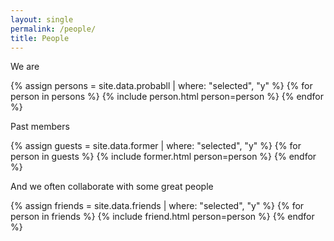 ```yaml
---
layout: single
permalink: /people/
title: People
---
```


We are

{% assign persons = site.data.probabll | where: "selected", "y" %}
{% for person in persons %}
{% include person.html person=person %}
{% endfor %}

Past members

{% assign guests = site.data.former | where: "selected", "y" %}
{% for person in guests %}
{% include former.html person=person %}
{% endfor %}

And we often collaborate with some great people

{% assign friends = site.data.friends | where: "selected", "y" %}
{% for person in friends %}
{% include friend.html person=person %}
{% endfor %}

